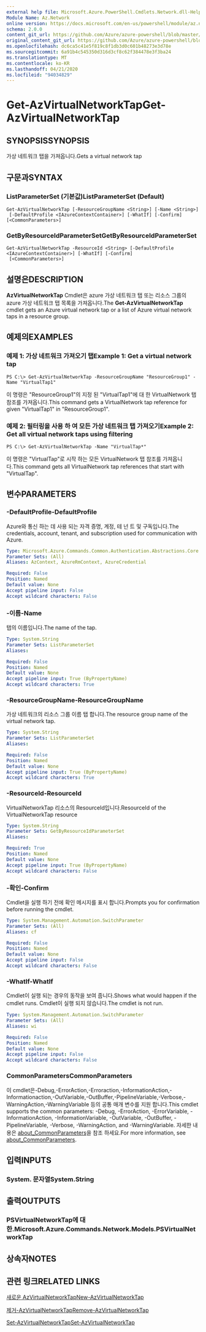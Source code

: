 ```yaml
---
external help file: Microsoft.Azure.PowerShell.Cmdlets.Network.dll-Help.xml
Module Name: Az.Network
online version: https://docs.microsoft.com/en-us/powershell/module/az.network/get-azvirtualnetworktap
schema: 2.0.0
content_git_url: https://github.com/Azure/azure-powershell/blob/master/src/Network/Network/help/Get-AzVirtualNetworkTap.md
original_content_git_url: https://github.com/Azure/azure-powershell/blob/master/src/Network/Network/help/Get-AzVirtualNetworkTap.md
ms.openlocfilehash: dc6ca5c41e5f819c8f1db3d0c601b48273e3d78e
ms.sourcegitcommit: 6a91b4c545350d316d3cf8c62f384478e3f3ba24
ms.translationtype: MT
ms.contentlocale: ko-KR
ms.lasthandoff: 04/21/2020
ms.locfileid: "94034829"
---
```

# <span data-ttu-id="5978d-101">Get-AzVirtualNetworkTap</span><span class="sxs-lookup"><span data-stu-id="5978d-101">Get-AzVirtualNetworkTap</span></span>

## <span data-ttu-id="5978d-102">SYNOPSIS</span><span class="sxs-lookup"><span data-stu-id="5978d-102">SYNOPSIS</span></span>
<span data-ttu-id="5978d-103">가상 네트워크 탭을 가져옵니다.</span><span class="sxs-lookup"><span data-stu-id="5978d-103">Gets a virtual network tap</span></span>

## <span data-ttu-id="5978d-104">구문과</span><span class="sxs-lookup"><span data-stu-id="5978d-104">SYNTAX</span></span>

### <span data-ttu-id="5978d-105">ListParameterSet (기본값)</span><span class="sxs-lookup"><span data-stu-id="5978d-105">ListParameterSet (Default)</span></span>
```
Get-AzVirtualNetworkTap [-ResourceGroupName <String>] [-Name <String>]
 [-DefaultProfile <IAzureContextContainer>] [-WhatIf] [-Confirm] [<CommonParameters>]
```

### <span data-ttu-id="5978d-106">GetByResourceIdParameterSet</span><span class="sxs-lookup"><span data-stu-id="5978d-106">GetByResourceIdParameterSet</span></span>
```
Get-AzVirtualNetworkTap -ResourceId <String> [-DefaultProfile <IAzureContextContainer>] [-WhatIf] [-Confirm]
 [<CommonParameters>]
```

## <span data-ttu-id="5978d-107">설명은</span><span class="sxs-lookup"><span data-stu-id="5978d-107">DESCRIPTION</span></span>
<span data-ttu-id="5978d-108">**AzVirtualNetworkTap** Cmdlet은 azure 가상 네트워크 탭 또는 리소스 그룹의 azure 가상 네트워크 탭 목록을 가져옵니다.</span><span class="sxs-lookup"><span data-stu-id="5978d-108">The **Get-AzVirtualNetworkTap** cmdlet gets an Azure virtual network tap or a list of Azure virtual network taps in a resource group.</span></span>

## <span data-ttu-id="5978d-109">예제의</span><span class="sxs-lookup"><span data-stu-id="5978d-109">EXAMPLES</span></span>

### <span data-ttu-id="5978d-110">예제 1: 가상 네트워크 가져오기 탭</span><span class="sxs-lookup"><span data-stu-id="5978d-110">Example 1: Get a virtual network tap</span></span>
```
PS C:\> Get-AzVirtualNetworkTap -ResourceGroupName "ResourceGroup1" -Name "VirtualTap1"
```

<span data-ttu-id="5978d-111">이 명령은 "ResourceGroup1"의 지정 된 "VirtualTap1"에 대 한 VirtualNetwork 탭 참조를 가져옵니다.</span><span class="sxs-lookup"><span data-stu-id="5978d-111">This command gets a VirtualNetwork tap reference for given "VirtualTap1" in "ResourceGroup1".</span></span>

### <span data-ttu-id="5978d-112">예제 2: 필터링을 사용 하 여 모든 가상 네트워크 탭 가져오기</span><span class="sxs-lookup"><span data-stu-id="5978d-112">Example 2: Get all virtual network taps using filtering</span></span>
```
PS C:\> Get-AzVirtualNetworkTap -Name "VirtualTap*"
```

<span data-ttu-id="5978d-113">이 명령은 "VirtualTap"로 시작 하는 모든 VirtualNetwork 탭 참조를 가져옵니다.</span><span class="sxs-lookup"><span data-stu-id="5978d-113">This command gets all VirtualNetwork tap references that start with "VirtualTap".</span></span>

## <span data-ttu-id="5978d-114">변수</span><span class="sxs-lookup"><span data-stu-id="5978d-114">PARAMETERS</span></span>

### <span data-ttu-id="5978d-115">-DefaultProfile</span><span class="sxs-lookup"><span data-stu-id="5978d-115">-DefaultProfile</span></span>
<span data-ttu-id="5978d-116">Azure와 통신 하는 데 사용 되는 자격 증명, 계정, 테 넌 트 및 구독입니다.</span><span class="sxs-lookup"><span data-stu-id="5978d-116">The credentials, account, tenant, and subscription used for communication with Azure.</span></span>

```yaml
Type: Microsoft.Azure.Commands.Common.Authentication.Abstractions.Core.IAzureContextContainer
Parameter Sets: (All)
Aliases: AzContext, AzureRmContext, AzureCredential

Required: False
Position: Named
Default value: None
Accept pipeline input: False
Accept wildcard characters: False
```

### <span data-ttu-id="5978d-117">-이름</span><span class="sxs-lookup"><span data-stu-id="5978d-117">-Name</span></span>
<span data-ttu-id="5978d-118">탭의 이름입니다.</span><span class="sxs-lookup"><span data-stu-id="5978d-118">The name of the tap.</span></span>

```yaml
Type: System.String
Parameter Sets: ListParameterSet
Aliases:

Required: False
Position: Named
Default value: None
Accept pipeline input: True (ByPropertyName)
Accept wildcard characters: True
```

### <span data-ttu-id="5978d-119">-ResourceGroupName</span><span class="sxs-lookup"><span data-stu-id="5978d-119">-ResourceGroupName</span></span>
<span data-ttu-id="5978d-120">가상 네트워크의 리소스 그룹 이름 탭 합니다.</span><span class="sxs-lookup"><span data-stu-id="5978d-120">The resource group name of the virtual network tap.</span></span>

```yaml
Type: System.String
Parameter Sets: ListParameterSet
Aliases:

Required: False
Position: Named
Default value: None
Accept pipeline input: True (ByPropertyName)
Accept wildcard characters: True
```

### <span data-ttu-id="5978d-121">-ResourceId</span><span class="sxs-lookup"><span data-stu-id="5978d-121">-ResourceId</span></span>
<span data-ttu-id="5978d-122">VirtualNetworkTap 리소스의 ResourceId입니다.</span><span class="sxs-lookup"><span data-stu-id="5978d-122">ResourceId of the VirtualNetworkTap resource</span></span>

```yaml
Type: System.String
Parameter Sets: GetByResourceIdParameterSet
Aliases:

Required: True
Position: Named
Default value: None
Accept pipeline input: True (ByPropertyName)
Accept wildcard characters: False
```

### <span data-ttu-id="5978d-123">-확인</span><span class="sxs-lookup"><span data-stu-id="5978d-123">-Confirm</span></span>
<span data-ttu-id="5978d-124">Cmdlet을 실행 하기 전에 확인 메시지를 표시 합니다.</span><span class="sxs-lookup"><span data-stu-id="5978d-124">Prompts you for confirmation before running the cmdlet.</span></span>

```yaml
Type: System.Management.Automation.SwitchParameter
Parameter Sets: (All)
Aliases: cf

Required: False
Position: Named
Default value: None
Accept pipeline input: False
Accept wildcard characters: False
```

### <span data-ttu-id="5978d-125">-WhatIf</span><span class="sxs-lookup"><span data-stu-id="5978d-125">-WhatIf</span></span>
<span data-ttu-id="5978d-126">Cmdlet이 실행 되는 경우의 동작을 보여 줍니다.</span><span class="sxs-lookup"><span data-stu-id="5978d-126">Shows what would happen if the cmdlet runs.</span></span> <span data-ttu-id="5978d-127">Cmdlet이 실행 되지 않습니다.</span><span class="sxs-lookup"><span data-stu-id="5978d-127">The cmdlet is not run.</span></span>

```yaml
Type: System.Management.Automation.SwitchParameter
Parameter Sets: (All)
Aliases: wi

Required: False
Position: Named
Default value: None
Accept pipeline input: False
Accept wildcard characters: False
```

### <span data-ttu-id="5978d-128">CommonParameters</span><span class="sxs-lookup"><span data-stu-id="5978d-128">CommonParameters</span></span>
<span data-ttu-id="5978d-129">이 cmdlet은-Debug,-ErrorAction,-Erroraction,-InformationAction,-Informationaction,-OutVariable,-OutBuffer,-PipelineVariable,-Verbose,-WarningAction,-WarningVariable 등의 공통 매개 변수를 지원 합니다.</span><span class="sxs-lookup"><span data-stu-id="5978d-129">This cmdlet supports the common parameters: -Debug, -ErrorAction, -ErrorVariable, -InformationAction, -InformationVariable, -OutVariable, -OutBuffer, -PipelineVariable, -Verbose, -WarningAction, and -WarningVariable.</span></span> <span data-ttu-id="5978d-130">자세한 내용은 [about_CommonParameters](http://go.microsoft.com/fwlink/?LinkID=113216)을 참조 하세요.</span><span class="sxs-lookup"><span data-stu-id="5978d-130">For more information, see [about_CommonParameters](http://go.microsoft.com/fwlink/?LinkID=113216).</span></span>

## <span data-ttu-id="5978d-131">입력</span><span class="sxs-lookup"><span data-stu-id="5978d-131">INPUTS</span></span>

### <span data-ttu-id="5978d-132">System. 문자열</span><span class="sxs-lookup"><span data-stu-id="5978d-132">System.String</span></span>

## <span data-ttu-id="5978d-133">출력</span><span class="sxs-lookup"><span data-stu-id="5978d-133">OUTPUTS</span></span>

### <span data-ttu-id="5978d-134">PSVirtualNetworkTap에 대 한.</span><span class="sxs-lookup"><span data-stu-id="5978d-134">Microsoft.Azure.Commands.Network.Models.PSVirtualNetworkTap</span></span>

## <span data-ttu-id="5978d-135">상속자</span><span class="sxs-lookup"><span data-stu-id="5978d-135">NOTES</span></span>

## <span data-ttu-id="5978d-136">관련 링크</span><span class="sxs-lookup"><span data-stu-id="5978d-136">RELATED LINKS</span></span>

[<span data-ttu-id="5978d-137">새로운 AzVirtualNetworkTap</span><span class="sxs-lookup"><span data-stu-id="5978d-137">New-AzVirtualNetworkTap</span></span>](./New-AzVirtualNetworkTap.md)

[<span data-ttu-id="5978d-138">제거-AzVirtualNetworkTap</span><span class="sxs-lookup"><span data-stu-id="5978d-138">Remove-AzVirtualNetworkTap</span></span>](./Remove-AzVirtualNetworkTap.md)

[<span data-ttu-id="5978d-139">Set-AzVirtualNetworkTap</span><span class="sxs-lookup"><span data-stu-id="5978d-139">Set-AzVirtualNetworkTap</span></span>](./Set-AzVirtualNetworkTap.md)
